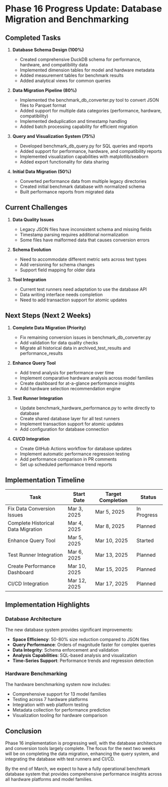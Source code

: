 # Phase 16 Progress Update: Database Migration and Benchmarking

## Completed Tasks

1. **Database Schema Design (100%)**
   - Created comprehensive DuckDB schema for performance, hardware, and compatibility data
   - Implemented dimension tables for model and hardware metadata
   - Added measurement tables for benchmark results
   - Added analytical views for common queries

2. **Data Migration Pipeline (80%)**
   - Implemented the benchmark_db_converter.py tool to convert JSON files to Parquet format
   - Added support for multiple data categories (performance, hardware, compatibility)
   - Implemented deduplication and timestamp handling
   - Added batch processing capability for efficient migration

3. **Query and Visualization System (75%)**
   - Developed benchmark_db_query.py for SQL queries and reports
   - Added support for performance, hardware, and compatibility reports
   - Implemented visualization capabilities with matplotlib/seaborn
   - Added export functionality for data sharing

4. **Initial Data Migration (50%)**
   - Converted performance data from multiple legacy directories
   - Created initial benchmark database with normalized schema
   - Built performance reports from migrated data

## Current Challenges

1. **Data Quality Issues**
   - Legacy JSON files have inconsistent schema and missing fields
   - Timestamp parsing requires additional normalization
   - Some files have malformed data that causes conversion errors

2. **Schema Evolution**
   - Need to accommodate different metric sets across test types
   - Add versioning for schema changes
   - Support field mapping for older data

3. **Tool Integration**
   - Current test runners need adaptation to use the database API
   - Data writing interface needs completion
   - Need to add transaction support for atomic updates

## Next Steps (Next 2 Weeks)

1. **Complete Data Migration (Priority)**
   - Fix remaining conversion issues in benchmark_db_converter.py
   - Add validation for data quality checks
   - Migrate all historical data in archived_test_results and performance_results

2. **Enhance Query Tool**
   - Add trend analysis for performance over time
   - Implement comparative hardware analysis across model families
   - Create dashboard for at-a-glance performance insights
   - Add hardware selection recommendation engine

3. **Test Runner Integration**
   - Update benchmark_hardware_performance.py to write directly to database
   - Create shared database layer for all test runners
   - Implement transaction support for atomic updates
   - Add configuration for database connection

4. **CI/CD Integration**
   - Create GitHub Actions workflow for database updates
   - Implement automatic performance regression testing
   - Add performance comparison in PR comments
   - Set up scheduled performance trend reports

## Implementation Timeline

| Task | Start Date | Target Completion | Status |
|------|------------|-------------------|--------|
| Fix Data Conversion Issues | Mar 3, 2025 | Mar 5, 2025 | In Progress |
| Complete Historical Data Migration | Mar 4, 2025 | Mar 8, 2025 | Planned |
| Enhance Query Tool | Mar 5, 2025 | Mar 10, 2025 | Started |
| Test Runner Integration | Mar 6, 2025 | Mar 13, 2025 | Planned |
| Create Performance Dashboard | Mar 10, 2025 | Mar 15, 2025 | Planned |
| CI/CD Integration | Mar 12, 2025 | Mar 17, 2025 | Planned |

## Implementation Highlights

### Database Architecture

The new database system provides significant improvements:

- **Space Efficiency**: 50-80% size reduction compared to JSON files
- **Query Performance**: Orders of magnitude faster for complex queries
- **Data Integrity**: Schema enforcement and validation
- **Analysis Capabilities**: SQL-based analysis and visualization
- **Time-Series Support**: Performance trends and regression detection

### Hardware Benchmarking

The hardware benchmarking system now includes:

- Comprehensive support for 13 model families
- Testing across 7 hardware platforms
- Integration with web platform testing
- Metadata collection for performance prediction
- Visualization tooling for hardware comparison

## Conclusion

Phase 16 implementation is progressing well, with the database architecture and conversion tools largely complete. The focus for the next two weeks will be on completing the data migration, enhancing the query system, and integrating the database with test runners and CI/CD.

By the end of March, we expect to have a fully operational benchmark database system that provides comprehensive performance insights across all hardware platforms and model families.
